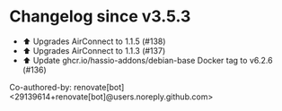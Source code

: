 # Changelog since v3.5.3
- ⬆️ Upgrades AirConnect to 1.1.5 (#138) 
- ⬆️ Upgrades AirConnect to 1.1.3 (#137) 
- ⬆️ Update ghcr.io/hassio-addons/debian-base Docker tag to v6.2.6 (#136)

Co-authored-by: renovate[bot] <29139614+renovate[bot]@users.noreply.github.com> 
